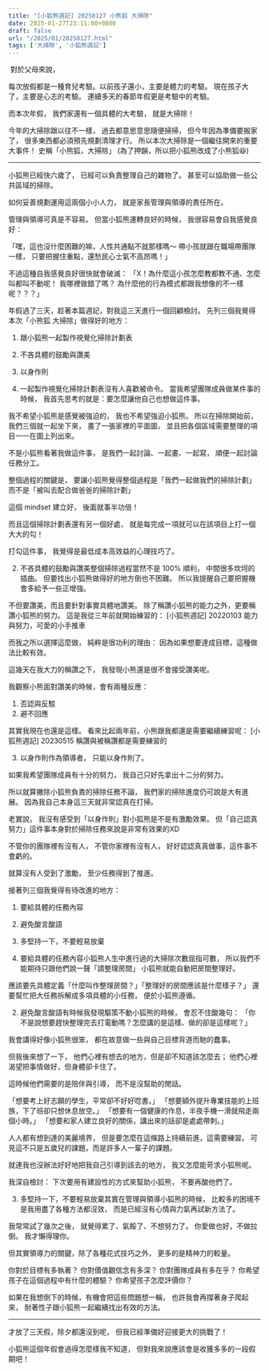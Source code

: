 ```yaml
---
title: "[小狐熊週記] 20250127 小熊狐 大掃除"
date: 2025-01-27T23:11:00+0800
draft: false
url: "/2025/01/20250127.html"
tags: ['大掃除', '小狐熊週記']
---
```


 對於父母來說，

每次放假都是一種育兒考驗。以前孩子還小，主要是體力的考驗。
現在孩子大了，主要是心志的考驗。
連續多天的春節年假更是考驗中的考驗。

而本次年假，
我們家還有一個具體的大考驗，
就是大掃除！

今年的大掃除跟以往不一樣，
過去都意思意思隨便掃掃，
但今年因為準備要搬家了，
很多東西都必須預先規劃清理才行。
所以本次大掃除是一個繼往開來的重要大事件！
史稱「小熊狐，大掃除」
(為了押韻，所以把小狐熊改成了小熊狐😆)

---

小狐熊已經快六歲了，
已經可以負責整理自己的雜物了。
甚至可以協助做一些公共區域的掃除。

如何妥善規劃運用這兩個小小人力，
就是家長管理與領導的責任所在。

管理與領導可真是不容易。
但當小狐熊運轉良好的時候，
我很容易會自我感覺良好：

「嘿，這也沒什麼困難的嘛，人性共通點不就那樣嗎～
帶小孩就跟在職場帶團隊一樣，
只要把握住重點，還愁民心士氣不高昂嗎！」

不過這種自我感覺良好很快就會破滅：
「X！為什麼這小孩怎麼教都教不通、怎麼叫都叫不動呢！
我哪裡做錯了嗎？
為什麼他的行為模式都跟我想像的不一樣呢？？？」

年假過了三天，趁著本篇週記，對我這三天進行一個回顧檢討。
先列三個我覺得本次「小熊狐 大掃除」做得好的地方：
1. 跟小狐熊一起製作視覺化掃除計劃表
2. 不吝具體的鼓勵與讚美
3. 以身作則

1. 一起製作視覺化掃除計劃表沒有人喜歡被命令。
當我希望團隊成員做某件事的時候，
我首先思考的就是：要怎麼讓他自己也想做這件事。

我不希望小狐熊是感覺被強迫的，
我也不希望強迫小狐熊。
所以在掃除開始前，
我們三個就一起坐下來，
畫了一張家裡的平面圖，
並且把各個區域需要整理的項目一一在圖上列出來。

不是小狐熊看著我做這件事，
是我們一起討論、一起畫、一起寫，
順便一起討論任務分工。

整個過程的關鍵是，
要讓小狐熊覺得整個過程是「我們一起做我們的掃除計劃」
而不是「被叫去配合做爸爸的掃除計劃」

這個 mindset 建立好，
後面就事半功倍！

而且這個掃除計劃表還有另一個好處，
就是每完成一項就可以在該項目上打一個大大的勾！

打勾這件事，
我覺得是最低成本高效益的心理技巧了。

2. 不吝具體的鼓勵與讚美整個掃除過程當然不是 100% 順利，
中間很多坎坷的插曲。
但要找出小狐熊做得好的地方倒也不困難。
所以我提醒自己要把握機會多給予一些正增強。

不但要讚美，而且要針對事實具體地讚美。
除了稱讚小狐熊的能力之外，更要稱讚小狐熊的努力。
這是我從三年前就開始練習的：
[小狐熊週記] 20220103 能力與努力，可愛的小手推車

而我之所以選擇這麼做，
純粹是很功利的理由：
因為如果想要達成目標，這種做法比較有效。

這幾天在我大力的稱讚之下，
我發現小熊還是很不會接受讚美呢。

我觀察小熊面對讚美的時候，會有兩種反應：
1. 否認與反駁
2. 避不回應

其實我現在也還是這樣。
看來比起兩年前，小熊跟我都還是需要繼續練習呢：
[小狐熊週記] 20230515 稱讚與被稱讚都是需要練習的

3. 以身作則作為領導者，
只能以身作則了。

如果我希望團隊成員有十分的努力，
我自己只好先拿出十二分的努力。

所以就算撇除小狐熊負責的掃除任務不論，
我們家的掃除進度仍可說是大有進展。
因為我自己本身這三天就非常認真在打掃。

老實說，
我沒有感受到「以身作則」對小狐熊是不是有激勵效果。
但「自己認真努力」這件事本身對於掃除任務來說是非常有效果的XD

不管你的團隊裡有沒有人，
不管你家裡有沒有人，
好好認認真真做事，這件事不會虧的。

就算沒有人受到了激勵，
至少任務得到了推進。

接著列三個我覺得有待改進的地方：
1. 要給具體的任務內容
2. 避免酸言酸語
3. 多堅持一下，不要輕易放棄

1. 要給具體的任務內容小狐熊人生中進行過的大掃除次數屈指可數，
所以我們不能期待只跟他們說一聲「請整理房間」
小狐熊就能自動把房間整理好。

應該要先具體定義「什麼叫作整理房間？」「整理好的房間應該是什麼樣子？」
還要幫忙把大任務拆解成多項具體的小任務，
便於小狐熊遵循。

2. 避免酸言酸語有時候我發現驅策不動小狐熊的時候，
會忍不住酸幾句：
「你不是說想要趕快整理完去打電動嗎？怎麼講的是這樣、做的卻是這樣呢？」

我會講得好像小狐熊很笨，
都在故意做一些與自己目標背道而馳的蠢事。

但我後來想了一下，
他們心裡有想去的地方，但是卻不知道該怎麼去；
他們心裡渴望把事情做好，但身體卻卡住了。

這時候他們需要的是陪伴與引導，
而不是沒幫助的閒話。

「想要考上好志願的學生，平常卻不好好唸書。」
「想要額外提升專業技能的上班族，下了班卻只想休息放空。」
「想要有一個健康的作息，半夜手機一滑就飛走兩個小時。」
「想要和家人建立良好的關係，講出來的話卻是處處帶刺。」

人人都有想到達的美麗境界，
但是要怎麼在這條路上持續前進，這需要練習。
可見這不只是五歲兒的課題，而是許多人一輩子的課題。

就連我也沒辦法好好地把我自己引導到該去的地方，
我又怎麼能苛求小狐熊呢。

我深自檢討：
下次要用有建設性的方式來幫助小狐熊，
不要再酸他們了。

3. 多堅持一下，不要輕易放棄其實在管理與領導小狐熊的時候，
比較多的困境不是我用盡了各種方法都沒效，
而是已經沒有心情與力氣再試新方法了。

我常常試了幾次之後，
就覺得累了、氣餒了、不想努力了。
你愛做也好，不做拉倒。
我才懶得理你。

但其實領導力的關鍵，除了各種花式技巧之外，
更多的是精神力的較量。

你對於目標有多執著？
你對價值觀信念有多深？
你對團隊成員有多在乎？
你希望孩子在這個過程中有什麼的體驗？
你希望孩子怎麼評價你？

如果在我想倒下的時候，有機會把這些問題想一輪，
也許我會再撐著身子爬起來，
耐著性子跟小狐熊一起繼續找出有效的方法。

---

才放了三天假，除夕都還沒到呢，
但我已經準備好迎接更大的挑戰了！

小狐熊這個年假會過得怎麼樣我不知道，
但對我來說應該會是收獲多多的一段假期吧！


